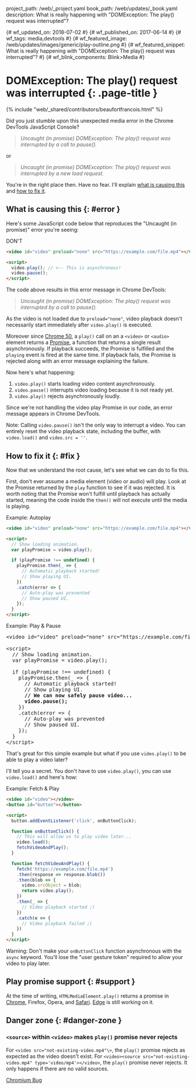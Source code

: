 project_path: /web/_project.yaml book_path: /web/updates/_book.yaml description: What is really happening with "DOMException: The play() request was interrupted"?

{# wf_updated_on: 2018-07-02 #} {# wf_published_on: 2017-06-14 #} {# wf_tags: media,devtools #} {# wf_featured_image: /web/updates/images/generic/play-outline.png #} {# wf_featured_snippet: What is really happening with "DOMException: The play() request was interrupted"? #} {# wf_blink_components: Blink>Media #}

# DOMException: The play() request was interrupted {: .page-title }

{% include "web/_shared/contributors/beaufortfrancois.html" %}

Did you just stumble upon this unexpected media error in the Chrome DevTools JavaScript Console?

> *Uncaught (in promise) DOMException: The play() request was interrupted by a call to pause().*

or

> *Uncaught (in promise) DOMException: The play() request was interrupted by a new load request.*

You're in the right place then. Have no fear. I'll explain [what is causing this](#error) and [how to fix it](#fix).

## What is causing this {: #error }

Here's some JavaScript code below that reproduces the "Uncaught (in promise)" error you're seeing:

<span class="compare-worse">DON'T</span>

```html
<video id="video" preload="none" src="https://example.com/file.mp4"></video>

<script>
  video.play(); // <-- This is asynchronous!
  video.pause();
</script>
```

The code above results in this error message in Chrome DevTools:

> *Uncaught (in promise) DOMException: The play() request was interrupted by a call to pause().*

As the video is not loaded due to `preload="none"`, video playback doesn't necessarily start immediately after `video.play()` is executed.

Moreover since [Chrome 50](/web/updates/2016/03/play-returns-promise), a `play()` call on an a `<video>` or `<audio>` element returns a [Promise](/web/fundamentals/getting-started/primers/promises), a function that returns a single result asynchronously. If playback succeeds, the Promise is fulfilled and the `playing` event is fired at the same time. If playback fails, the Promise is rejected along with an error message explaining the failure.

Now here's what happening:

1. `video.play()` starts loading video content asynchronously.
2. `video.pause()` interrupts video loading because it is not ready yet. 
3. `video.play()` rejects asynchronously loudly.

Since we're not handling the video play Promise in our code, an error message appears in Chrome DevTools.

Note: Calling `video.pause()` isn't the only way to interrupt a video. You can entirely reset the video playback state, including the buffer, with `video.load()` and `video.src = ''`.

## How to fix it {: #fix }

Now that we understand the root cause, let's see what we can do to fix this.

First, don't ever assume a media element (video or audio) will play. Look at the Promise returned by the `play` function to see if it was rejected. It is worth noting that the Promise won't fulfill until playback has actually started, meaning the code inside the `then()` will not execute until the media is playing.

<span class="compare-better">Example: Autoplay</span>

```html
<video id="video" preload="none" src="https://example.com/file.mp4"></video>

<script>
  // Show loading animation.
  var playPromise = video.play();

  if (playPromise !== undefined) {
    playPromise.then(_ => {
      // Automatic playback started!
      // Show playing UI.
    })
    .catch(error => {
      // Auto-play was prevented
      // Show paused UI.
    });
  }
</script>
```

<span class="compare-better">Example: Play &amp; Pause</span>

<pre class="prettyprint lang-html">&lt;video id="video" preload="none" src="https://example.com/file.mp4">&lt;/video>
&nbsp;
&lt;script>
  // Show loading animation.
  var playPromise = video.play();
&nbsp;
  if (playPromise !== undefined) {
    playPromise.then(_ => {
      // Automatic playback started!
      // Show playing UI.
      <strong>// We can now safely pause video...
      video.pause();</strong>
    })
    .catch(error => {
      // Auto-play was prevented
      // Show paused UI.
    });
  }
&lt;/script>
</pre>

That's great for this simple example but what if you use `video.play()` to be able to play a video later?

I'll tell you a secret. You don't have to use `video.play()`, you can use `video.load()` and here's how:

<span class="compare-better">Example: Fetch &amp; Play</span>

```html
<video id="video"></video>
<button id="button"></button>

<script>
  button.addEventListener('click', onButtonClick);

  function onButtonClick() {
    // This will allow us to play video later...
    video.load();
    fetchVideoAndPlay();
  }

  function fetchVideoAndPlay() {
    fetch('https://example.com/file.mp4')
    .then(response => response.blob())
    .then(blob => {
      video.srcObject = blob;
      return video.play();
    })
    .then(_ => {
      // Video playback started ;)
    })
    .catch(e => {
      // Video playback failed ;(
    })
  }
</script>
```

Warning: Don't make your `onButtonClick` function asynchronous with the `async` keyword. You'll lose the "user gesture token" required to allow your video to play later.

## Play promise support {: #support }

At the time of writing, `HTMLMediaElement.play()` returns a promise in [Chrome](https://www.chromestatus.com/feature/5920584248590336), Firefox, Opera, and [Safari](https://webkit.org/blog/7734/auto-play-policy-changes-for-macos/). [Edge](https://developer.microsoft.com/en-us/microsoft-edge/platform/issues/11998448/) is still working on it.

## Danger zone {: #danger-zone }

### `<source>` within `<video>` makes `play()` promise never rejects

For `<video src="not-existing-video.mp4"\>`, the `play()` promise rejects as expected as the video doesn't exist. For `<video><source
src="not-existing-video.mp4" type='video/mp4'></video>`, the `play()` promise never rejects. It only happens if there are no valid sources.

[Chromium Bug](https://bugs.chromium.org/p/chromium/issues/detail?id=718647)